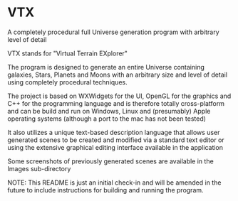 # VTX
A completely procedural full Universe generation program with arbitrary level of detail

VTX stands for "Virtual Terrain EXplorer"

The program is designed to generate an entire Universe containing galaxies, Stars, Planets and Moons
with an arbitrary size and level of detail using completely procedural techniques.

The project is based on WXWidgets for the UI, OpenGL for the graphics and C++ for the programming language
and is therefore totally cross-platform and can be build and run on Windows, Linux and (presumably)
Apple operating systems (although a port to the mac has not been tested)

It also utilizes a unique text-based description language that allows user generated scenes to be 
created and modified via a standard text editor or using the extensive graphical editing 
interface available in the application

Some screenshots of previously generated scenes are available in the Images sub-directory

NOTE: This README is just an initial check-in and will be amended in the future
      to include instructions for building and running the program. 

